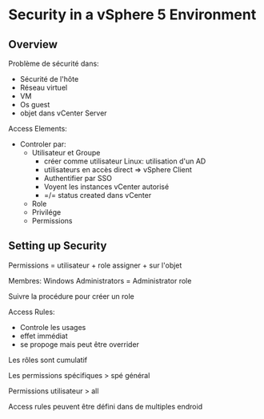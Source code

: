 # Security in a vSphere 5 Environment

## Overview

Problème de sécurité dans:

- Sécurité de l'hôte
- Réseau virtuel
- VM
- Os guest
- objet dans vCenter Server

Access Elements:

- Controler par:
  - Utilisateur et Groupe
    - créer comme utilisateur Linux: utilisation d'un AD
    - utilisateurs en accès direct => vSphere Client
    - Authentifier par SSO
    - Voyent les instances vCenter autorisé
    - =/= status created dans vCenter
  - Role
  - Privilége
  - Permissions

## Setting up Security

Permissions = utilisateur + role assigner + sur l'objet

Membres: Windows Administrators = Administrator role

Suivre la procédure pour créer un role

Access Rules:

- Controle les usages
- effet immédiat
- se propoge mais peut être overrider

Les rôles sont cumulatif

Les permissions spécifiques > spé général

Permissions utilisateur > all

Access rules peuvent être défini dans de multiples endroid